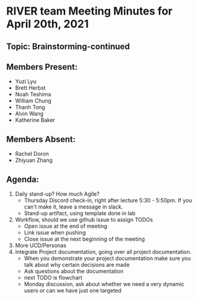 # RIVER team Meeting Minutes for April 20th, 2021

## Topic: Brainstorming-continued

## Members Present:
- Yuzi Lyu
- Brett Herbst
- Noah Teshima
- William Chung
- Thanh Tong
- Alvin Wang
- Katherine Baker
    
## Members Absent:
- Rachel Doron
- Zhiyuan Zhang

## Agenda:
1. Daily stand-up? How much Agile?
   - Thursday Discord check-in, right after lecture 5:30 - 5:50pm. If you can't make it, leave a message in slack.
   - Stand-up artifact, using template done in lab
2. Workflow, should we use github issue to assign TODOs
   - Open issue at the end of meeting
   - Link issue when pushing
   - Close issue at the next beginning of the meeting
3. More UCD/Personas
4. Integrate Project documentation, going over all project documentation.
   - When you demonstrate your project documentation make sure you talk about why certain decisions are made
   - Ask questions about the documentation
   - next TODO is flowchart
   - Monday discussion, ask about whether we need a very dynamic users or can we have just one targeted